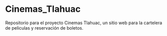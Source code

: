# Cinemas_Tlahuac
Repositorio para el proyecto Cinemas Tlahuac, un sitio web para la cartelera de peliculas y reservación de boletos.
